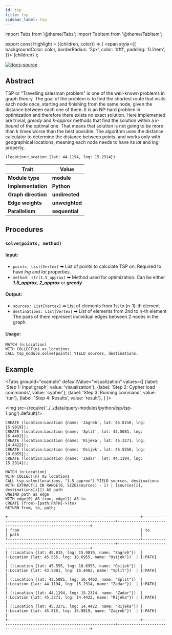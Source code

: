 ```yaml
---
id: tsp
title: tsp
sidebar_label: tsp
---
```


import Tabs from '@theme/Tabs';
import TabItem from '@theme/TabItem';

export const Highlight = ({children, color}) => (
  <span
    style={{
      backgroundColor: color,
      borderRadius: '2px',
      color: '#fff',
      padding: '0.2rem',
    }}>
    {children}
  </span>
);

[![docs-source](https://img.shields.io/badge/source-tsp-FB6E00?logo=github&style=for-the-badge)](https://github.com/memgraph/mage/blob/main/python/tsp.py)


## Abstract

TSP or "Travelling salesman problem" is one of the well-known problems in graph theory. The goal of the problem is to find the shortest route that visits each node once, starting and finishing from the same node, given the distance between each one of them. It is an NP-hard problem in optimization and therefore there exists no exact solution. Here implemented are trivial, *greedy* and *k-approx* methods that find the solution within a *k-bound* of the optimal one. That means that solution is not going to be more than *k* times worse than the best possible. The algorithm uses the distance calculator to determine the distance between points, and works only with geographical locations, meaning each node needs to have its *lat* and *lng* property.

```cypher
(location:Location {lat: 44.1194, lng: 15.2314})
```

| Trait               | Value                                                 |
| ------------------- | ----------------------------------------------------- |
| **Module type**     | <Highlight color="#FB6E00">**module**</Highlight>     |
| **Implementation**  | <Highlight color="#FB6E00">**Python**</Highlight>     |
| **Graph direction** | <Highlight color="#FB6E00">**undirected**</Highlight> |
| **Edge weights**    | <Highlight color="#FB6E00">**unweighted**</Highlight> |
| **Parallelism**     | <Highlight color="#FB6E00">**sequential**</Highlight> |

## Procedures

### `solve(points, method)`

#### Input:

* `points: List[Vertex]` ➡ List of points to calculate TSP on. Required to have *lng* and *lat* properties.
* `method: str(1.5_approx)` ➡ Method used for optimization. Can be either ***1.5_approx***, ***2_approx*** or ***greedy***

#### Output:

* `sources: List[Vertex]` ➡ List of elements from 1st to (n-1)-th element
* `destinations: List[Vertex]` ➡ List of elements from 2nd to n-th element
The pairs of them represent individual edges between 2 nodes in the graph.

#### Usage:
```cypher
MATCH (n:Location)
WITH COLLECT(n) as locations
CALL tsp_module.solve(points) YIELD sources, destinations;
```

## Example

<Tabs
  groupId="example"
  defaultValue="visualization"
  values={[
    {label: 'Step 1: Input graph', value: 'visualization'},
    {label: 'Step 2: Cypher load commands', value: 'cypher'},
    {label: 'Step 3: Running command', value: 'run'},
    {label: 'Step 4: Results', value: 'result'},
  ]
}>
  <TabItem value="visualization">

  <img src={require('../../data/query-modules/python/tsp/tsp-1.png').default}/>

  </TabItem>


  <TabItem value="cypher">

```cypher
CREATE (location:Location {name: 'Zagreb', lat: 45.8150, lng: 15.9819});
CREATE (location:Location {name: 'Split', lat: 43.5081, lng: 16.4402});
CREATE (location:Location {name: 'Rijeka', lat: 45.3271, lng:  14.4422});
CREATE (location:Location {name: 'Osijek', lat: 45.5550, lng: 18.6955});
CREATE (location:Location {name: 'Zadar', lat: 44.1194, lng: 15.2314});
```

  </TabItem>

  <TabItem value="run">

```cypher
MATCH (n:Location)
WITH COLLECT(n) AS locations
CALL tsp.solve(locations, "1.5_approx") YIELD sources, destinations
WITH EXTRACT(i IN RANGE(0, SIZE(sources) - 1) | [sources[i], destinations[i]]) AS path
UNWIND path as edge
WITH edge[0] AS from, edge[1] AS to
CREATE (from)-[path:PATH]->(to)
RETURN from, to, path;
```

  </TabItem>


  <TabItem value="result">

```plaintext
+----------------------------------------------------------+----------------------------------------------------------+----------------------------------------------------------+
| from                                                     | to                                                       | path                                                     |
+----------------------------------------------------------+----------------------------------------------------------+----------------------------------------------------------+
| (:Location {lat: 45.815, lng: 15.9819, name: "Zagreb"})  | (:Location {lat: 45.555, lng: 18.6955, name: "Osijek"})  | [:PATH]                                                  |
| (:Location {lat: 45.555, lng: 18.6955, name: "Osijek"})  | (:Location {lat: 43.5081, lng: 16.4402, name: "Split"})  | [:PATH]                                                  |
| (:Location {lat: 43.5081, lng: 16.4402, name: "Split"})  | (:Location {lat: 44.1194, lng: 15.2314, name: "Zadar"})  | [:PATH]                                                  |
| (:Location {lat: 44.1194, lng: 15.2314, name: "Zadar"})  | (:Location {lat: 45.3271, lng: 14.4422, name: "Rijeka"}) | [:PATH]                                                  |
| (:Location {lat: 45.3271, lng: 14.4422, name: "Rijeka"}) | (:Location {lat: 45.815, lng: 15.9819, name: "Zagreb"})  | [:PATH]                                                  |
+----------------------------------------------------------+----------------------------------------------------------+----------------------------------------------------------+
```

  </TabItem>

</Tabs>